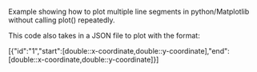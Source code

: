 Example showing how to plot multiple line segments in python/Matplotlib without calling plot() repeatedly.

This code also takes in a JSON file to plot with the format:

[{"id":"1","start":[double::x-coordinate,double::y-coordinate],"end":[double::x-coordinate,double::y-coordinate]}]
